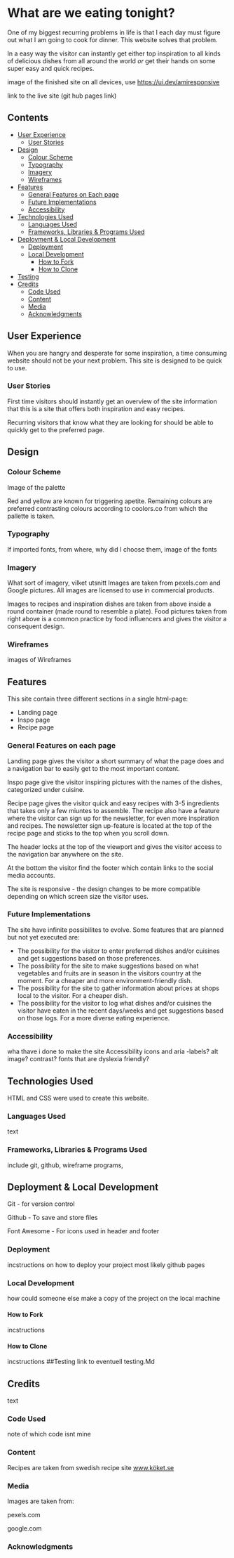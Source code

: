 
# What are we eating tonight?

One of my biggest recurring problems in life is that I each day must figure out what I am going to cook for dinner. This website solves that problem.

In a easy way the visitor can instantly get either top inspiration to all kinds of delicious dishes from all around the world *or* get their hands on some super easy and quick recipes.


image of the finished site on all devices, use https://ui.dev/amiresponsive

link to the live site (git hub pages link)

## Contents

- [User Experience](#user-experience)
  - [User Stories](#user-stories)
- [Design](#design)
  - [Colour Scheme](#colour-scheme)
  - [Typography](#typography)
  - [Imagery](#imagery)
  - [Wireframes](wireframes)
- [Features](#features)
  - [General Features on Each page](#general-features-on-each-page)
  - [Future Implementations](#future-implementations)
  - [Accessibility](#accessibility)
- [Technologies Used](#technologies-used)
  - [Languages Used](#languages-used)
  - [Frameworks, Libraries & Programs Used](#frameworks-libraries--programs-used)
- [Deployment & Local Development](#deployment--local-development)
  - [Deployment](#deployment)
  - [Local Development](#local-development)
    - [How to Fork](#how-to-fork) 
    - [How to Clone](#how-to-clone)
- [Testing](#testing)
- [Credits](#credits)
  - [Code Used](#code-used)
  - [Content](#content)
  - [Media](#media)
  - [Acknowledgments](#acknowledgments)

## User Experience
When you are hangry and desperate for some inspiration, a time consuming website should not be your next problem. This site is designed to be quick to use.

### User Stories
First time visitors should instantly get an overview of the site information that this is a site that offers both inspiration and easy recipes.

Recurring visitors that know what they are looking for should be able to quickly get to the preferred page.

## Design
### Colour Scheme
Image of the palette

Red and yellow are known for triggering apetite. Remaining colours are preferred contrasting colours according to coolors.co from which the pallette is taken.
### Typography
If imported fonts, from where, why did I choose them, image of the fonts
### Imagery
What sort of imagery, vilket utsnitt
Images are taken from pexels.com and Google pictures. All images are licensed to use in commercial products. 

Images to recipes and inspiration dishes are taken from above inside a round container (made round to resemble a plate). Food pictures taken from right above is a common practice by food influencers and gives the visitor a consequent design.
### Wireframes 
images of Wireframes
## Features
This site contain three different sections in a single html-page:
- Landing page
- Inspo page
- Recipe page
### General Features on each page
Landing page gives the visitor a short summary of what the page does and a navigation bar to easily get to the most important content.

Inspo page give the visitor inspiring pictures with the names of the dishes, categorized under cuisine.

Recipe page gives the visitor quick and easy recipes with 3-5 ingredients that takes only a few miuntes to assemble. The recipe also have a feature where the visitor can sign up for the newsletter, for even more inspiration and recipes. The newsletter sign up-feature is located at the top of the recipe page and sticks to the top when you scroll down.

The header locks at the top of the viewport and gives the visitor access to the navigation bar anywhere on the site.

At the bottom the visitor find the footer which contain links to the social media accounts.

The site is responsive - the design changes to be more compatible depending on which screen size the visitor uses.
### Future Implementations
The site have infinite possibilites to evolve. Some features that are planned but not yet executed are:
- The possibility for the visitor to enter preferred dishes and/or cuisines and get suggestions based on those preferences. 
- The possibility for the site to make suggestions based on what vegetables and fruits are in season in the visitors country at the moment. For a cheaper and more environment-friendly dish.
- The possibility for the site to gather information about prices at shops local to the visitor. For a cheaper dish.
- The possibility for the visitor to log what dishes and/or cuisines the visitor have eaten in the recent days/weeks and get suggestions based on those logs. For a more diverse eating experience.

### Accessibility
wha thave i done to make the site Accessibility
icons and aria -labels? alt image? contrast? fonts that are dyslexia friendly?
## Technologies Used
HTML and CSS were used to create this website.
### Languages Used
text
### Frameworks, Libraries & Programs Used
include git, github, wireframe programs, 
## Deployment & Local Development
Git - for version control

Github - To save and store files

Font Awesome - For icons used in header and footer
### Deployment
incstructions on how to deploy your project most likely github pages
### Local Development
how could someone else make a copy of the project on the local machine
#### How to Fork
incstructions
#### How to Clone
incstructions
##Testing
link to eventuell testing.Md 
## Credits
text
### Code Used
note of which code isnt mine 
### Content    
Recipes are taken from swedish recipe site www.köket.se
### Media
Images are taken from:

pexels.com

google.com
### Acknowledgments



